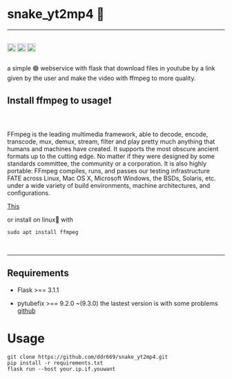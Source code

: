 # snake_yt2mp4 🐍
---
<br>
<img src="https://img.shields.io/badge/python-3.13.5-blue" alt="badge-python-3.13.5" width="20px" height="20px" align="left"/>
<img src="https://img.shields.io/badge/flask-3.1.1-green" alt="badge-flask-3.1.1" width="20px" height="20px" align="left"/>
<img src="https://img.shields.io/badge/ffmpeg-7.1.1-red" alt="badge-ffmpeg-7.1.1" width="20px" height="20px" align="left"/>
<br><br>

a simple 🟢 webservice with flask that download files in youtube by a link given by the user and make the video with ffmpeg to more quality.

## Install ffmpeg to usage❗

<br>

FFmpeg is the leading multimedia framework, able to decode, encode, transcode, mux, demux, stream, filter and play pretty much anything that humans and machines have created. It supports the most obscure ancient formats up to the cutting edge. No matter if they were designed by some standards committee, the community or a corporation. It is also highly portable: FFmpeg compiles, runs, and passes our testing infrastructure FATE across Linux, Mac OS X, Microsoft Windows, the BSDs, Solaris, etc. under a wide variety of build environments, machine architectures, and configurations.


[This](https://ffmpeg.org/download.html) 
<br>

or install on linux🐧 with <br>

``` sudo apt install ffmpeg ```

<br>

--- 

## Requirements 

- Flask >== 3.1.1
  
- pytubefix >== 9.2.0 ~(9.3.0) the lastest version is with some problems [github](https://github.com/JuanBindez/pytubefix)

# Usage

```git clone https://github.com/ddr669/snake_yt2mp4.git```
<br>
```pip install -r requirements.txt```
<br>
```flask run --host your.ip.if.youwant```

